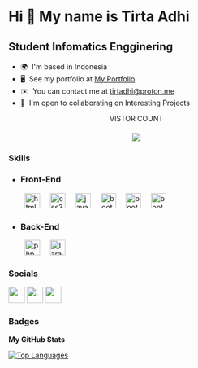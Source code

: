 Hi 👋 My name is Tirta Adhi
===========================

Student Infomatics Engginering
------------------------------

* 🌍  I'm based in Indonesia
* 🖥️  See my portfolio at [My Portfolio](http://tirtadhi.site)
* ✉️  You can contact me at [tirtadhi@proton.me](mailto:tirtadhi@proton.me)
* 🤝  I'm open to collaborating on Interesting Projects




<p align="center">VISTOR COUNT
  <h4 align="center">

  <img src="https://profile-counter.glitch.me/tirtadhi/count.svg" />


### Skills

<ul>
  <li><h3>Front-End</h3></li>
</ul>
<div align="left">
  <img width="12" />
  <img width="12" />
  <img src="https://skillicons.dev/icons?i=html" height="30" alt="html5 logo"  />
  <img width="12" />
  <img src="https://skillicons.dev/icons?i=css" height="30" alt="css3 logo"  />
  <img width="12" />
  <img src="https://skillicons.dev/icons?i=js" height="30" alt="javascript logo"  />
  <img width="12" />
  <img src="https://skillicons.dev/icons?i=bootstrap" height="30" alt="bootstrap logo"  />
  <img width="12" />
  <img src="https://skillicons.dev/icons?i=kotlin" height="30" alt="bootstrap logo"  />
  <img width="12" />
  <img src="https://skillicons.dev/icons?i=tailwind" height="30" alt="bootstrap logo"  />
</div>

<ul>
  <li><h3>Back-End</h3></li>
</ul>
<div align="left">
  <img width="12" />
  <img width="12" />
  <img src="https://skillicons.dev/icons?i=php" height="30" alt="php logo"  />
  <img width="12" />
  <img src="https://skillicons.dev/icons?i=firebase" height="30" alt="laravel logo"  />
</div>


### Socials

<p align="left"> <a href="https://www.github.com/tirtadhi" target="_blank" rel="noreferrer"><img src="https://raw.githubusercontent.com/danielcranney/readme-generator/main/public/icons/socials/github-dark.svg" width="32" height="32" /></a> <a href="http://www.instagram.com/tirtadhi" target="_blank" rel="noreferrer"><img src="https://raw.githubusercontent.com/danielcranney/readme-generator/main/public/icons/socials/instagram.svg" width="32" height="32" /></a> <a href="https://www.linkedin.com/in/tirtaadhisamsara" target="_blank" rel="noreferrer"><img src="https://raw.githubusercontent.com/danielcranney/readme-generator/main/public/icons/socials/linkedin.svg" width="32" height="32" /></a></p>

### Badges

<b>My GitHub Stats</b>

<a href="https://github.com/tirtadhi" align="left"><img src="https://github-readme-stats.vercel.app/api/top-langs/?username=tirtadhi&langs_count=10&title_color=22c55e&text_color=ffffff&icon_color=22c55e&bg_color=1c1917&hide_border=true&locale=en&custom_title=Top%20%Languages" alt="Top Languages" /></a>



